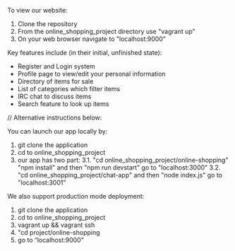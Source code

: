 To view our website:

1) Clone the repository
2) From the online_shopping_project directory use "vagrant up"
3) On your web browser navigate to "localhost:9000"

Key features include (in their initial, unfinished state):

- Register and Login system 
- Profile page to view/edit your personal information
- Directory of items for sale
- List of categories which filter items
- IRC chat to discuss items
- Search feature to look up items


// Alternative instructions below:


You can launch our app locally by:
1. git clone the application
2. cd to online_shopping_project
3. our app has two part:
	3.1. "cd online_shopping_project/online-shopping" 
		 "npm install" and then "npm run devstart"
		 go to "localhost:3000"
	3.2. "cd online_shopping_project/chat-app" and then "node index.js"
		 go to "localhost:3001"

We also support production mode deployment:
1. git clone the application
2. cd to online_shopping_project
3. vagrant up && vagrant ssh
4. "cd project/online-shopping
5. go to “localhost:9000"
